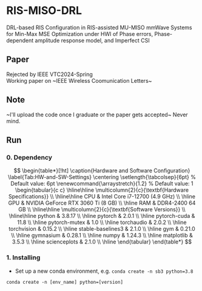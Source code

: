 # RIS-MISO-DRL
DRL-based RIS Configuration in RIS-assisted MU-MISO mmWave Systems for Min-Max MSE Optimization under HWI of Phase errors, Phase-dependent amplitude response model, and Imperfect CSI

## Paper
Rejected by IEEE VTC2024-Spring\
Working paper on ~IEEE Wireless Coomunication Letters~

## Note
~I'll upload the code once I graduate or the paper gets accepted~ Never mind.

## Run
### 0. Dependency
$$
\begin{table*}[!ht]
    \caption{Hardware and Software Configuration}
    \label{Tab:HW-and-SW-Settings}
    \centering
    \setlength{\tabcolsep}{6pt}       % Default value: 6pt
    \renewcommand{\arraystretch}{1.2} % Default value: 1
    \begin{tabular}{c c}
        \hline\hline
        \multicolumn{2}{c}{\textbf{Hardware Specifications}}   \\ \hline\hline
        CPU & Intel Core i7-12700 (4.9 GHz)          \\ \hline
        GPU & NVIDIA GeForce RTX 3060 Ti (8 GB)  \\ \hline
        RAM & DDR4-2400 64 GB                              \\ \hline\hline
        \multicolumn{2}{c}{\textbf{Software Versions}}  \\ \hline\hline
        python & 3.8.17  \\ \hline
        pytorch & 2.0.1  \\ \hline
        pytorch-cuda & 11.8 \\ \hline
        pytorch-mutex & 1.0  \\ \hline
        torchaudio & 2.0.2  \\ \hline
        torchvision & 0.15.2  \\ \hline
        stable-baselines3 & 2.1.0  \\ \hline
        gym & 0.21.0  \\ \hline
        gymnasium & 0.28.1  \\ \hline
        numpy & 1.24.3  \\ \hline
        matplotlib & 3.5.3  \\ \hline
        scienceplots & 2.1.0  \\ \hline
    \end{tabular}
\end{table*}
$$
### 1. Installing
- Set up a new conda environment, e.g. ```conda create -n sb3 python=3.8```
```
conda create -n [env_name] python=[version]
```

